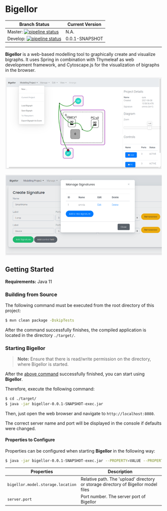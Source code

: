# Bigellor

Branch Status | Current Version |
---|---|
Master: [![pipeline status](/../badges/master/pipeline.svg)](/../pipelines) | N.A. |
Develop: [![pipeline status](/../badges/develop/pipeline.svg)](/../pipelines) | 0.0.1-SNAPSHOT |
-----

**Bigellor** is a web-based modelling tool to graphically create and visualize bigraphs.
It uses Spring in combination with Thymeleaf as web development framework, and Cytoscape.js for the visualization of 
bigraphs in the browser.

![Bigraph Diagram Editor](./etc/bigraph-editor.png "Bigraph Diagram Editor")

![Bigraph Diagram Editor](./etc/manage-signatures.png "Bigraph Diagram Editor")

## Getting Started

**Requirements:** Java 11

### Building from Source

The following command must be executed from the root directory of this project:
```bash
$ mvn clean package -DskipTests
```

After the command successfully finishes, the compiled application is located in the directory `./target/`.

### Starting Bigellor

> **Note:** Ensure that there is read/write permission on the directory, where Bigellor is started.

After the [above command](#Building-from-Source) successfully finished, you can start using **Bigellor**.

Therefore, execute the following command:
```bash
$ cd ./target/
$ java -jar bigellor-0.0.1-SNAPSHOT-exec.jar
```

Then, just open the web browser and navigate to `http://localhost:8080`.

The correct server name and port will be displayed in the console if defaults were changed.

#### Properties to Configure

Properties can be configured when starting **Bigellor** in the following way:
```bash
$ java -jar bigellor-0.0.1-SNAPSHOT-exec.jar --PROPERTY=VALUE --PROPERTY2=VALUE2 ...
```

|Properties|Description|
|----------|-----------|
|`bigellor.model.storage.location`| Relative path. The 'upload' directory or storage directory of Bigellor model files|
|`server.port`| Port number. The server port of Bigellor|

<!--
## Deploy a Web ARchive to a Web Server

Even though **Bigellor** runs a standalone webserver itself, it can be deployed as `*.war` to Tomcat or other 
webservers that have a web container (i.e., servlet container) component, for example, Jetty and WildFly.

Two options are available in this project:
- Automatic deploy to Apache Tomcat
- Manual deploy: Just generate the `*.war` and deploy it manually to the desired webserver

### Automatic Deployment to Tomcat

First, the configuration file has to be adjusted:
See https://www.baeldung.com/tomcat-deploy-war
```bash
$ mvn ..........
```

Second, the following command must be executed:
```bash
# Deploy the Bigellor application 
$ mvn tomcat7:deploy

# Undeploy the Bigellor application 
$ mvn tomcat7:undeploy

# Redeploy the Bigellor application after making changes
$ mvn tomcat7:redeploy
```

### Manual Deployment
-->
